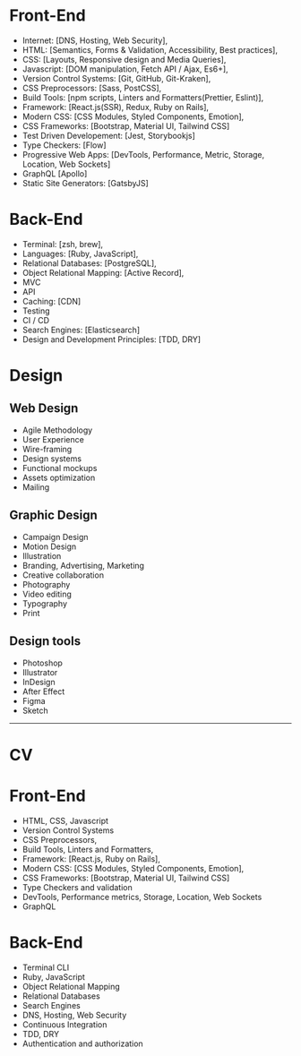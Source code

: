 

# Front-End
- Internet: [DNS, Hosting, Web Security],
- HTML: [Semantics, Forms & Validation, Accessibility, Best practices],
- CSS: [Layouts, Responsive design and Media Queries],
- Javascript: [DOM manipulation, Fetch API / Ajax, Es6+],
- Version Control Systems: [Git, GitHub, Git-Kraken],
- CSS Preprocessors: [Sass, PostCSS],
- Build Tools: [npm scripts, Linters and Formatters(Prettier, Eslint)],
- Framework: [React.js(SSR), Redux, Ruby on Rails],
- Modern CSS: [CSS Modules, Styled Components, Emotion],
- CSS Frameworks: [Bootstrap, Material UI, Tailwind CSS]
- Test Driven Developement: [Jest, Storybookjs]
- Type Checkers: [Flow]
- Progressive Web Apps: [DevTools, Performance, Metric, Storage, Location, Web Sockets]
- GraphQL [Apollo]
- Static Site Generators: [GatsbyJS]

# Back-End
- Terminal: [zsh, brew],
- Languages: [Ruby, JavaScript],
- Relational Databases: [PostgreSQL],
- Object Relational Mapping: [Active Record],
- MVC
- API
- Caching: [CDN]
- Testing
- CI / CD
- Search Engines: [Elasticsearch]
- Design and Development Principles: [TDD, DRY]

# Design

## Web Design
- Agile Methodology
- User Experience
- Wire-framing
- Design systems
- Functional mockups
- Assets optimization
- Mailing
## Graphic Design
- Campaign Design
- Motion Design
- Illustration
- Branding, Advertising, Marketing
- Creative collaboration
- Photography
- Video editing
- Typography
- Print
## Design tools
- Photoshop
- Illustrator
- InDesign
- After Effect
- Figma
- Sketch


----

# CV 

# Front-End
- HTML, CSS, Javascript
- Version Control Systems
- CSS Preprocessors,
- Build Tools, Linters and Formatters,
- Framework: [React.js, Ruby on Rails],
- Modern CSS: [CSS Modules, Styled Components, Emotion],
- CSS Frameworks: [Bootstrap, Material UI, Tailwind CSS]
- Type Checkers and validation
- DevTools, Performance metrics, Storage, Location, Web Sockets
- GraphQL

# Back-End
- Terminal CLI
- Ruby, JavaScript
- Object Relational Mapping
- Relational Databases
- Search Engines
- DNS, Hosting, Web Security
- Continuous Integration
- TDD, DRY
- Authentication and authorization
